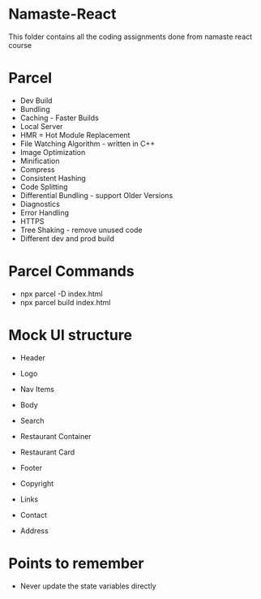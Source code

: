 # Namaste-React

This folder contains all the coding assignments done from namaste react course

# Parcel

- Dev Build
- Bundling
- Caching - Faster Builds
- Local Server
- HMR = Hot Module Replacement
- File Watching Algorithm - written in C++
- Image Optimization
- Minification
- Compress
- Consistent Hashing
- Code Splitting
- Differential Bundling - support Older Versions
- Diagnostics
- Error Handling
- HTTPS
- Tree Shaking - remove unused code
- Different dev and prod build

# Parcel Commands

- npx parcel -D index.html
- npx parcel build index.html

# Mock UI structure

- Header
- Logo
- Nav Items

- Body
- Search
- Restaurant Container
- Restaurant Card

- Footer
- Copyright
- Links
- Contact
- Address

# Points to remember

- Never update the state variables directly
